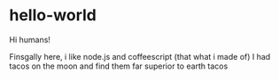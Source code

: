 # hello-world

Hi humans!

Finsgally here, i like node.js and coffeescript (that what i made of)
I had tacos on the moon and find them far superior to earth tacos 
